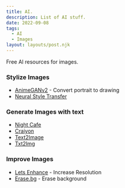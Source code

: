 ```yaml
---
title: AI.
description: List of AI stuff.
date: 2022-09-08
tags:
  - AI
  - Images
layout: layouts/post.njk
---
```

Free AI resources for images.
### Stylize Images
 - [AnimeGANv2](https://huggingface.co/spaces/akhaliq/AnimeGANv2) - Convert portrait to drawing
 - [Neural Style Transfer ](https://huggingface.co/spaces/aravinds1811/neural-style-transfer)
 
 ### Generate Images with text
 - [Night Cafe](https://nightcafe.studio/)
 - [Craiyon](https://www.craiyon.com/)
 - [Text2Image](https://replicate.com/pixray/text2image)
 - [Txt2Img](https://deepai.org/machine-learning-model/text2img)

### Improve Images
- [Lets Enhance](https://letsenhance.io/) - Increase Resolution
- [Erase.bg](https://www.erase.bg/) - Erase background
